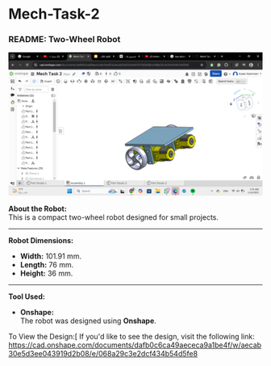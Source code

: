 # Mech-Task-2
### README: Two-Wheel Robot  

![image](https://github.com/AseelJamaan/Mech-Task-2/blob/aea33cdea1da234d251f637bf918175f865daa65/Screenshot%20(191).png)

**About the Robot:**  
This is a compact two-wheel robot designed for small projects.

---

**Robot Dimensions:**  
- **Width:** 101.91 mm. 
- **Length:** 76 mm.  
- **Height:** 36 mm.  

---

**Tool Used:**  
- **Onshape:**  
  The robot was designed using **Onshape**.
  
To View the Design:[
If you'd like to see the design, visit the following link: https://cad.onshape.com/documents/dafb0c6ca49aececa9a1be4f/w/aecab30e5d3ee043919d2b08/e/068a29c3e2dcf434b54d5fe8
